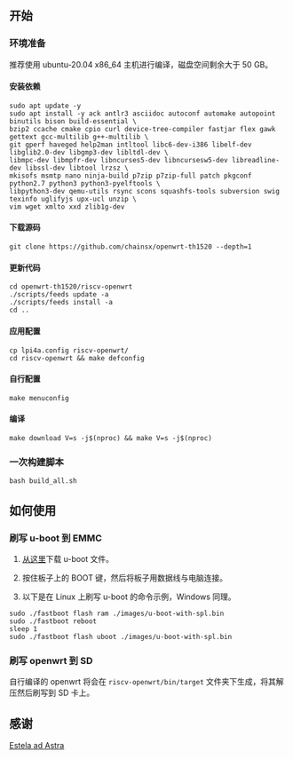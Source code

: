 ## 开始

### 环境准备

推荐使用 ubuntu-20.04 x86_64 主机进行编译，磁盘空间剩余大于 50 GB。

#### 安装依赖

```
sudo apt update -y
sudo apt install -y ack antlr3 asciidoc autoconf automake autopoint binutils bison build-essential \
bzip2 ccache cmake cpio curl device-tree-compiler fastjar flex gawk gettext gcc-multilib g++-multilib \
git gperf haveged help2man intltool libc6-dev-i386 libelf-dev libglib2.0-dev libgmp3-dev libltdl-dev \
libmpc-dev libmpfr-dev libncurses5-dev libncursesw5-dev libreadline-dev libssl-dev libtool lrzsz \
mkisofs msmtp nano ninja-build p7zip p7zip-full patch pkgconf python2.7 python3 python3-pyelftools \
libpython3-dev qemu-utils rsync scons squashfs-tools subversion swig texinfo uglifyjs upx-ucl unzip \
vim wget xmlto xxd zlib1g-dev
```

#### 下载源码

```
git clone https://github.com/chainsx/openwrt-th1520 --depth=1
```

#### 更新代码

```
cd openwrt-th1520/riscv-openwrt
./scripts/feeds update -a
./scripts/feeds install -a
cd ..
```

#### 应用配置

```
cp lpi4a.config riscv-openwrt/
cd riscv-openwrt && make defconfig
```

#### 自行配置

```
make menuconfig
```

#### 编译

```
make download V=s -j$(nproc) && make V=s -j$(nproc)
```

### 一次构建脚本

```
bash build_all.sh
```

## 如何使用

### 刷写 u-boot 到 EMMC

1.  [从这里](./u-boot-with-spl.bin)下载 u-boot 文件。

2.  按住板子上的 BOOT 键，然后将板子用数据线与电脑连接。

3.  以下是在 Linux 上刷写 u-boot 的命令示例，Windows 同理。


```
sudo ./fastboot flash ram ./images/u-boot-with-spl.bin
sudo ./fastboot reboot
sleep 1
sudo ./fastboot flash uboot ./images/u-boot-with-spl.bin
```

### 刷写 openwrt 到 SD

自行编译的 openwrt 将会在 `riscv-openwrt/bin/target` 文件夹下生成，将其解压然后刷写到 SD 卡上。

## 感谢

[Estela ad Astra](https://github.com/saeziae)

